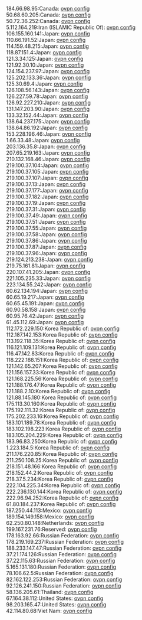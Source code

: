184.66.98.95:Canada: [ovpn config](vpn/184_66_98_95.ovpn)  
50.68.60.205:Canada: [ovpn config](vpn/50_68_60_205.ovpn)  
50.72.36.252:Canada: [ovpn config](vpn/50_72_36_252.ovpn)  
5.112.164.219:Iran (ISLAMIC Republic Of): [ovpn config](vpn/5_112_164_219.ovpn)  
106.155.160.141:Japan: [ovpn config](vpn/106_155_160_141.ovpn)  
110.66.191.52:Japan: [ovpn config](vpn/110_66_191_52.ovpn)  
114.159.48.215:Japan: [ovpn config](vpn/114_159_48_215.ovpn)  
118.87.151.4:Japan: [ovpn config](vpn/118_87_151_4.ovpn)  
121.3.34.125:Japan: [ovpn config](vpn/121_3_34_125.ovpn)  
121.92.30.10:Japan: [ovpn config](vpn/121_92_30_10.ovpn)  
124.154.237.97:Japan: [ovpn config](vpn/124_154_237_97.ovpn)  
125.202.133.36:Japan: [ovpn config](vpn/125_202_133_36.ovpn)  
125.30.69.4:Japan: [ovpn config](vpn/125_30_69_4.ovpn)  
126.108.56.143:Japan: [ovpn config](vpn/126_108_56_143.ovpn)  
126.227.59.78:Japan: [ovpn config](vpn/126_227_59_78.ovpn)  
126.92.227.210:Japan: [ovpn config](vpn/126_92_227_210.ovpn)  
131.147.203.90:Japan: [ovpn config](vpn/131_147_203_90.ovpn)  
133.32.152.44:Japan: [ovpn config](vpn/133_32_152_44.ovpn)  
138.64.237.175:Japan: [ovpn config](vpn/138_64_237_175.ovpn)  
138.64.86.192:Japan: [ovpn config](vpn/138_64_86_192.ovpn)  
153.228.196.46:Japan: [ovpn config](vpn/153_228_196_46.ovpn)  
1.66.33.48:Japan: [ovpn config](vpn/1_66_33_48.ovpn)  
203.136.35.8:Japan: [ovpn config](vpn/203_136_35_8.ovpn)  
207.65.219.163:Japan: [ovpn config](vpn/207_65_219_163.ovpn)  
210.132.168.46:Japan: [ovpn config](vpn/210_132_168_46.ovpn)  
219.100.37.104:Japan: [ovpn config](vpn/219_100_37_104.ovpn)  
219.100.37.105:Japan: [ovpn config](vpn/219_100_37_105.ovpn)  
219.100.37.107:Japan: [ovpn config](vpn/219_100_37_107.ovpn)  
219.100.37.13:Japan: [ovpn config](vpn/219_100_37_13.ovpn)  
219.100.37.177:Japan: [ovpn config](vpn/219_100_37_177.ovpn)  
219.100.37.182:Japan: [ovpn config](vpn/219_100_37_182.ovpn)  
219.100.37.19:Japan: [ovpn config](vpn/219_100_37_19.ovpn)  
219.100.37.31:Japan: [ovpn config](vpn/219_100_37_31.ovpn)  
219.100.37.49:Japan: [ovpn config](vpn/219_100_37_49.ovpn)  
219.100.37.51:Japan: [ovpn config](vpn/219_100_37_51.ovpn)  
219.100.37.55:Japan: [ovpn config](vpn/219_100_37_55.ovpn)  
219.100.37.58:Japan: [ovpn config](vpn/219_100_37_58.ovpn)  
219.100.37.86:Japan: [ovpn config](vpn/219_100_37_86.ovpn)  
219.100.37.87:Japan: [ovpn config](vpn/219_100_37_87.ovpn)  
219.100.37.96:Japan: [ovpn config](vpn/219_100_37_96.ovpn)  
219.124.213.238:Japan: [ovpn config](vpn/219_124_213_238.ovpn)  
219.75.161.81:Japan: [ovpn config](vpn/219_75_161_81.ovpn)  
220.107.41.205:Japan: [ovpn config](vpn/220_107_41_205.ovpn)  
221.105.235.33:Japan: [ovpn config](vpn/221_105_235_33.ovpn)  
223.134.55.242:Japan: [ovpn config](vpn/223_134_55_242.ovpn)  
60.62.134.194:Japan: [ovpn config](vpn/60_62_134_194.ovpn)  
60.65.19.217:Japan: [ovpn config](vpn/60_65_19_217.ovpn)  
60.65.45.191:Japan: [ovpn config](vpn/60_65_45_191.ovpn)  
60.90.58.158:Japan: [ovpn config](vpn/60_90_58_158.ovpn)  
60.95.76.42:Japan: [ovpn config](vpn/60_95_76_42.ovpn)  
61.45.112.69:Japan: [ovpn config](vpn/61_45_112_69.ovpn)  
112.172.229.150:Korea Republic of: [ovpn config](vpn/112_172_229_150.ovpn)  
112.187.142.153:Korea Republic of: [ovpn config](vpn/112_187_142_153.ovpn)  
113.192.118.35:Korea Republic of: [ovpn config](vpn/113_192_118_35.ovpn)  
116.121.109.131:Korea Republic of: [ovpn config](vpn/116_121_109_131.ovpn)  
116.47.142.83:Korea Republic of: [ovpn config](vpn/116_47_142_83.ovpn)  
118.222.188.151:Korea Republic of: [ovpn config](vpn/118_222_188_151.ovpn)  
121.142.65.207:Korea Republic of: [ovpn config](vpn/121_142_65_207.ovpn)  
121.156.157.33:Korea Republic of: [ovpn config](vpn/121_156_157_33.ovpn)  
121.168.225.56:Korea Republic of: [ovpn config](vpn/121_168_225_56.ovpn)  
121.188.176.47:Korea Republic of: [ovpn config](vpn/121_188_176_47.ovpn)  
121.188.2.10:Korea Republic of: [ovpn config](vpn/121_188_2_10.ovpn)  
121.88.145.180:Korea Republic of: [ovpn config](vpn/121_88_145_180.ovpn)  
175.113.30.160:Korea Republic of: [ovpn config](vpn/175_113_30_160.ovpn)  
175.192.111.32:Korea Republic of: [ovpn config](vpn/175_192_111_32.ovpn)  
175.202.233.16:Korea Republic of: [ovpn config](vpn/175_202_233_16.ovpn)  
183.101.189.78:Korea Republic of: [ovpn config](vpn/183_101_189_78.ovpn)  
183.102.198.223:Korea Republic of: [ovpn config](vpn/183_102_198_223.ovpn)  
183.105.204.229:Korea Republic of: [ovpn config](vpn/183_105_204_229.ovpn)  
183.96.83.250:Korea Republic of: [ovpn config](vpn/183_96_83_250.ovpn)  
1.223.184.5:Korea Republic of: [ovpn config](vpn/1_223_184_5.ovpn)  
211.176.220.85:Korea Republic of: [ovpn config](vpn/211_176_220_85.ovpn)  
211.250.108.25:Korea Republic of: [ovpn config](vpn/211_250_108_25.ovpn)  
218.151.48.166:Korea Republic of: [ovpn config](vpn/218_151_48_166.ovpn)  
218.152.44.2:Korea Republic of: [ovpn config](vpn/218_152_44_2.ovpn)  
218.37.5.234:Korea Republic of: [ovpn config](vpn/218_37_5_234.ovpn)  
222.104.225.34:Korea Republic of: [ovpn config](vpn/222_104_225_34.ovpn)  
222.236.130.144:Korea Republic of: [ovpn config](vpn/222_236_130_144.ovpn)  
222.96.94.252:Korea Republic of: [ovpn config](vpn/222_96_94_252.ovpn)  
61.80.184.237:Korea Republic of: [ovpn config](vpn/61_80_184_237.ovpn)  
187.250.44.113:Mexico: [ovpn config](vpn/187_250_44_113.ovpn)  
189.154.149.158:Mexico: [ovpn config](vpn/189_154_149_158.ovpn)  
62.250.80.148:Netherlands: [ovpn config](vpn/62_250_80_148.ovpn)  
199.167.231.76:Reserved: [ovpn config](vpn/199_167_231_76.ovpn)  
178.163.92.66:Russian Federation: [ovpn config](vpn/178_163_92_66.ovpn)  
178.219.169.237:Russian Federation: [ovpn config](vpn/178_219_169_237.ovpn)  
188.233.147.47:Russian Federation: [ovpn config](vpn/188_233_147_47.ovpn)  
37.21.174.126:Russian Federation: [ovpn config](vpn/37_21_174_126.ovpn)  
37.22.115.63:Russian Federation: [ovpn config](vpn/37_22_115_63.ovpn)  
5.165.131.180:Russian Federation: [ovpn config](vpn/5_165_131_180.ovpn)  
78.106.62.5:Russian Federation: [ovpn config](vpn/78_106_62_5.ovpn)  
82.162.122.253:Russian Federation: [ovpn config](vpn/82_162_122_253.ovpn)  
92.126.241.150:Russian Federation: [ovpn config](vpn/92_126_241_150.ovpn)  
58.136.205.61:Thailand: [ovpn config](vpn/58_136_205_61.ovpn)  
67.164.38.112:United States: [ovpn config](vpn/67_164_38_112.ovpn)  
98.203.165.47:United States: [ovpn config](vpn/98_203_165_47.ovpn)  
42.114.80.68:Viet Nam: [ovpn config](vpn/42_114_80_68.ovpn)  
